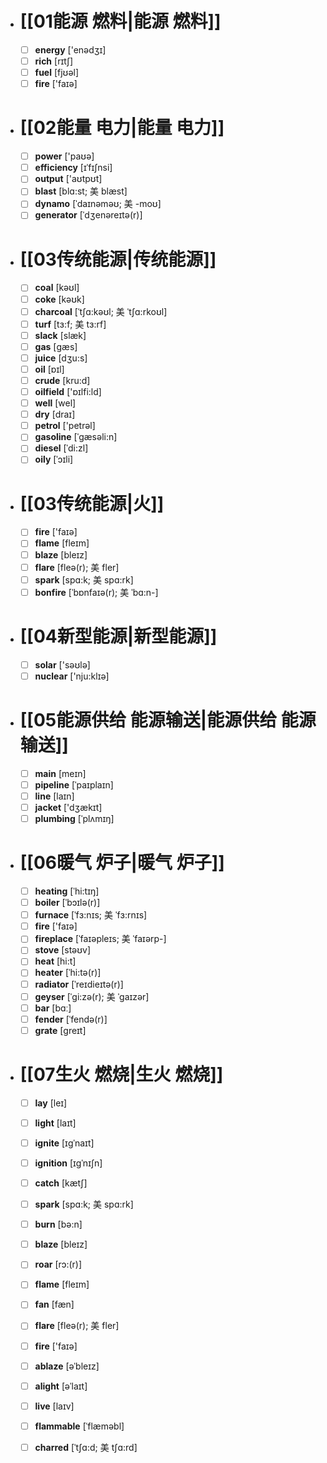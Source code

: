 - # [[01能源 燃料|能源 燃料]]
	- [ ] <span class="vocabulary">**energy**</span> ['enədӡɪ]
	- [ ] <span class="vocabulary">**rich**</span> [rɪtʃ]
	- [ ] <span class="vocabulary">**fuel**</span> [fjʊəl]
	- [ ] <span class="vocabulary">**fire**</span> ['faɪə]
- # [[02能量 电力|能量 电力]]
	- [ ] <span class="vocabulary">**power**</span> ['paʊə]
	- [ ] <span class="vocabulary">**efficiency**</span> [ɪˈfɪʃnsi]
	- [ ] <span class="vocabulary">**output**</span> ['aʊtpʊt]
	- [ ] <span class="vocabulary">**blast**</span> [blɑ:st; 美 blæst]
	- [ ] <span class="vocabulary">**dynamo**</span> [ˈdaɪnəməʊ; 美 -moʊ]
	- [ ] <span class="vocabulary">**generator**</span> [ˈdʒenəreɪtə(r)]
- # [[03传统能源|传统能源]]
	- [ ] <span class="vocabulary">**coal**</span> [kəʊl]
	- [ ] <span class="vocabulary">**coke**</span> [kəʊk]
	- [ ] <span class="vocabulary">**charcoal**</span> [ˈtʃɑ:kəʊl; 美 ˈtʃɑ:rkoʊl]
	- [ ] <span class="vocabulary">**turf**</span> [tɜ:f; 美 tɜ:rf]
	- [ ] <span class="vocabulary">**slack**</span> [slæk]
	- [ ] <span class="vocabulary">**gas**</span> [ɡæs]
	- [ ] <span class="vocabulary">**juice**</span> [dӡu:s]
	- [ ] <span class="vocabulary">**oil**</span> [ɒɪl]
	- [ ] <span class="vocabulary">**crude**</span> [kru:d]
	- [ ] <span class="vocabulary">**oilfield**</span> ['ɒɪlfi:ld]
	- [ ] <span class="vocabulary">**well**</span> [wel]
	- [ ] <span class="vocabulary">**dry**</span> [draɪ]
	- [ ] <span class="vocabulary">**petrol**</span> ['petrəl]
	- [ ] <span class="vocabulary">**gasoline**</span> [ˈgæsəli:n]
	- [ ] <span class="vocabulary">**diesel**</span> [ˈdi:zl]
	- [ ] <span class="vocabulary">**oily**</span> [ˈɔɪli]
- # [[03传统能源|火]]
	- [ ] <span class="vocabulary">**fire**</span> ['faɪə]
	- [ ] <span class="vocabulary">**flame**</span> [fleɪm]
	- [ ] <span class="vocabulary">**blaze**</span> [bleɪz]
	- [ ] <span class="vocabulary">**flare**</span> [fleə(r); 美 fler]
	- [ ] <span class="vocabulary">**spark**</span> [spɑ:k; 美 spɑ:rk]
	- [ ] <span class="vocabulary">**bonfire**</span> [ˈbɒnfaɪə(r); 美 ˈbɑ:n-]
- # [[04新型能源|新型能源]]
	- [ ] <span class="vocabulary">**solar**</span> ['səʊlə]
	- [ ] <span class="vocabulary">**nuclear**</span> ['nju:klɪə]
- # [[05能源供给 能源输送|能源供给 能源输送]]
	- [ ] <span class="vocabulary">**main**</span> [meɪn]
	- [ ] <span class="vocabulary">**pipeline**</span> [ˈpaɪplaɪn]
	- [ ] <span class="vocabulary">**line**</span> [laɪn]
	- [ ] <span class="vocabulary">**jacket**</span> ['dӡækɪt]
	- [ ] <span class="vocabulary">**plumbing**</span> [ˈplʌmɪŋ]
- # [[06暖气 炉子|暖气 炉子]]
	- [ ] <span class="vocabulary">**heating**</span> [ˈhi:tɪŋ]
	- [ ] <span class="vocabulary">**boiler**</span> [ˈbɔɪlə(r)]
	- [ ] <span class="vocabulary">**furnace**</span> [ˈfɜ:nɪs; 美 ˈfɜ:rnɪs]
	- [ ] <span class="vocabulary">**fire**</span> ['faɪə]
	- [ ] <span class="vocabulary">**fireplace**</span> [ˈfaɪəpleɪs; 美 ˈfaɪərp-]
	- [ ] <span class="vocabulary">**stove**</span> [stəʊv]
	- [ ] <span class="vocabulary">**heat**</span> [hi:t]
	- [ ] <span class="vocabulary">**heater**</span> [ˈhi:tə(r)]
	- [ ] <span class="vocabulary">**radiator**</span> [ˈreɪdieɪtə(r)]
	- [ ] <span class="vocabulary">**geyser**</span> [ˈgi:zə(r); 美 ˈgaɪzər]
	- [ ] <span class="vocabulary">**bar**</span> [bɑː]
	- [ ] <span class="vocabulary">**fender**</span> [ˈfendə(r)]
	- [ ] <span class="vocabulary">**grate**</span> [greɪt]
- # [[07生火 燃烧|生火 燃烧]]
	- [ ] <span class="vocabulary">**lay**</span> [leɪ]
	- [ ] <span class="vocabulary">**light**</span> [laɪt]
	- [ ] <span class="vocabulary">**ignite**</span> [ɪgˈnaɪt]
	- [ ] <span class="vocabulary">**ignition**</span> [ɪgˈnɪʃn]
	- [ ] <span class="vocabulary">**catch**</span> [kætʃ]
	- [ ] <span class="vocabulary">**spark**</span> [spɑ:k; 美 spɑ:rk]
	- [ ] <span class="vocabulary">**burn**</span> [bə:n]
	- [ ] <span class="vocabulary">**blaze**</span> [bleɪz]
	- [ ] <span class="vocabulary">**roar**</span> [rɔ:(r)]
	- [ ] <span class="vocabulary">**flame**</span> [fleɪm]
	- [ ] <span class="vocabulary">**fan**</span> [fæn]
	- [ ] <span class="vocabulary">**flare**</span> [fleə(r); 美 fler]
	- [ ] <span class="vocabulary">**fire**</span> ['faɪə]
	- [ ] <span class="vocabulary">**ablaze**</span> [əˈbleɪz]
	- [ ] <span class="vocabulary">**alight**</span> [əˈlaɪt]
	- [ ] <span class="vocabulary">**live**</span> [laɪv]
	- [ ] <span class="vocabulary">**flammable**</span> [ˈflæməbl]
	- [ ] <span class="vocabulary">**charred**</span> [ˈtʃɑ:d; 美 tʃɑ:rd]


